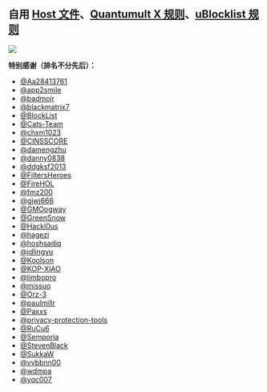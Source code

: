 ## 自用 [Host 文件](https://raw.githubusercontent.com/ElementRef/AboutConfig/main/filter/element.ref.reject.dohosts.ini)、[Quantumult X 规则](https://raw.githubusercontent.com/ElementRef/AboutConfig/main/conf/quantumult.x.conf)、[uBlocklist 规则](https://raw.githubusercontent.com/ElementRef/AboutConfig/main/filter/element.ref.ublock.mixture.ini)

![](https://profile-counter.glitch.me/ElementRef-plugins/count.svg)

<!-- ![](https://github-profile-summary-cards.vercel.app/api/cards/profile-details?username=ElementRef&theme=nord_dark) -->

**特别感谢（排名不分先后）：**

- [@Aa28413761](https://t.me/s/Aa28413761)
- [@app2smile](https://github.com/app2smile/rules)
- [@badmojr](https://github.com/badmojr/1Hosts)
- [@blackmatrix7](https://github.com/blackmatrix7/ios_rule_script)
- [@BlockList](https://www.blocklist.de/en/index.html)
- [@Cats-Team](https://github.com/Cats-Team/AdRules)
- [@chxm1023](https://github.com/chxm1023/Rewrite)
- [@CINSSCORE](https://cinsscore.com/)
- [@damengzhu](https://github.com/damengzhu/banad)
- [@danny0838](https://github.com/danny0838/content-farm-terminator)
- [@ddgksf2013](https://github.com/ddgksf2013/ddgksf2013)
- [@FiltersHeroes](https://github.com/FiltersHeroes/KADhosts)
- [@FireHOL](https://github.com/firehol/blocklist-ipsets)
- [@fmz200](https://github.com/fmz200/wool_scripts)
- [@gjwj666](https://github.com/gjwj666/qx)
- [@GMOogway](https://github.com/GMOogway/shadowrocket-rules)
- [@GreenSnow](https://greensnow.co/)
- [@Hackl0us](https://github.com/Hackl0us/GeoIP2-CN)
- [@hagezi](https://github.com/hagezi/dns-blocklists)
- [@hoshsadiq](https://github.com/hoshsadiq/adblock-nocoin-list)
- [@jdlingyu](https://github.com/jdlingyu/ad-wars)
- [@Koolson](https://github.com/Koolson/Qure)
- [@KOP-XIAO](https://github.com/KOP-XIAO/QuantumultX)
- [@limbopro](https://github.com/limbopro/Adblock4limbo)
- [@missuo](https://github.com/missuo/ASN-China)
- [@Orz-3](https://github.com/Orz-3/mini)
- [@paulmillr](https://github.com/paulmillr/encrypted-dns)
- [@Paxxs](https://github.com/Paxxs/Google-Blocklist)
- [@privacy-protection-tools](https://github.com/privacy-protection-tools/anti-AD)
- [@RuCu6](https://github.com/RuCu6/QuanX)
- [@Semporia](https://github.com/Semporia/TikTok-Unlock)
- [@StevenBlack](https://github.com/StevenBlack/hosts)
- [@SukkaW](https://github.com/SukkaW/Surge)
- [@vvbbnn00](https://github.com/vvbbnn00/WARP-Clash-API)
- [@wdmpa](https://github.com/wdmpa/content-farm-list)
- [@yqc007](https://github.com/yqc007/QuantumultX)

<!--
  <picture>
    <source media="(prefers-color-scheme: dark)" srcset="https://raw.githubusercontent.com/ElementRef/ElementRef/output/github-contribution-grid-snake-dark.svg">
    <source media="(prefers-color-scheme: light)" srcset="https://raw.githubusercontent.com/ElementRef/ElementRef/output/github-contribution-grid-snake.svg">
    <img alt="github contribution grid snake animation" src="https://raw.githubusercontent.com/ElementRef/ElementRef/output/github-contribution-grid-snake.svg">
  </picture>
 -->
